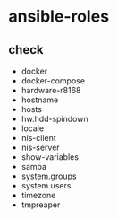 # ansible-roles


## check

- docker
- docker-compose
- hardware-r8168
- hostname
- hosts
- hw.hdd-spindown
- locale
- nis-client
- nis-server
- show-variables
- samba
- system.groups
- system.users
- timezone
- tmpreaper

